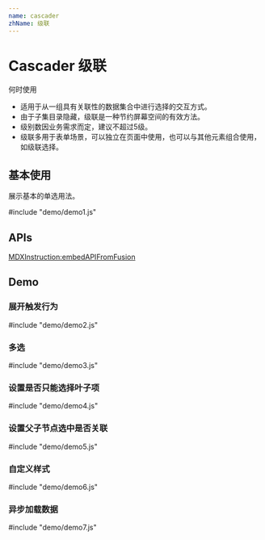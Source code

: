 ```yaml
---
name: cascader
zhName: 级联
---
```


# Cascader 级联


何时使用

* 适用于从一组具有关联性的数据集合中进行选择的交互方式。
* 由于子集目录隐藏，级联是一种节约屏幕空间的有效方法。
* 级别数因业务需求而定，建议不超过5级。
* 级联多用于表单场景，可以独立在页面中使用，也可以与其他元素组合使用，如级联选择。


## 基本使用

展示基本的单选用法。

#include "demo/demo1.js"

## APIs

[MDXInstruction:embedAPIFromFusion](https://github.com/alibaba-fusion/next/blob/master/docs/cascader/index.md)

## Demo

### 展开触发行为

#include "demo/demo2.js"

### 多选

#include "demo/demo3.js"

### 设置是否只能选择叶子项

#include "demo/demo4.js"

### 设置父子节点选中是否关联

#include "demo/demo5.js"

### 自定义样式

#include "demo/demo6.js"

### 异步加载数据

#include "demo/demo7.js"
